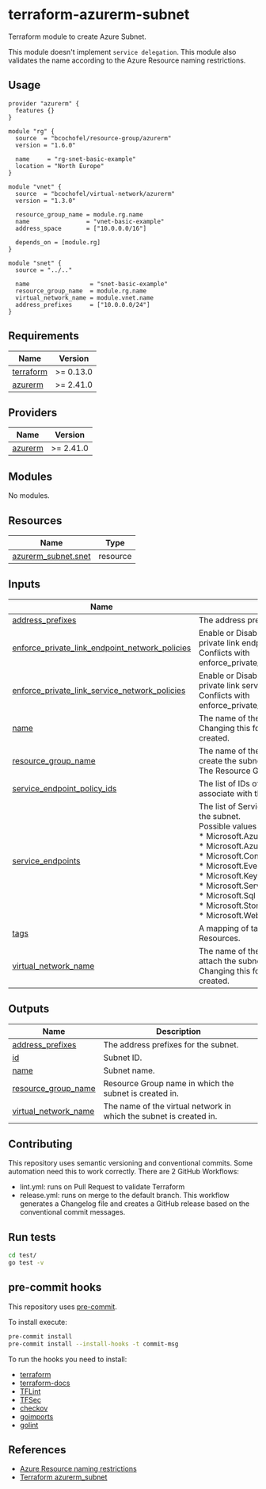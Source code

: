 # terraform-azurerm-subnet

Terraform module to create Azure Subnet.

This module doesn't implement `service delegation`.
This module also validates the name according to the Azure Resource naming restrictions.

## Usage

```hcl
provider "azurerm" {
  features {}
}

module "rg" {
  source  = "bcochofel/resource-group/azurerm"
  version = "1.6.0"

  name     = "rg-snet-basic-example"
  location = "North Europe"
}

module "vnet" {
  source  = "bcochofel/virtual-network/azurerm"
  version = "1.3.0"

  resource_group_name = module.rg.name
  name                = "vnet-basic-example"
  address_space       = ["10.0.0.0/16"]

  depends_on = [module.rg]
}

module "snet" {
  source = "../.."

  name                 = "snet-basic-example"
  resource_group_name  = module.rg.name
  virtual_network_name = module.vnet.name
  address_prefixes     = ["10.0.0.0/24"]
}

```

<!-- BEGINNING OF PRE-COMMIT-TERRAFORM DOCS HOOK -->
## Requirements

| Name | Version |
|------|---------|
| <a name="requirement_terraform"></a> [terraform](#requirement\_terraform) | >= 0.13.0 |
| <a name="requirement_azurerm"></a> [azurerm](#requirement\_azurerm) | >= 2.41.0 |

## Providers

| Name | Version |
|------|---------|
| <a name="provider_azurerm"></a> [azurerm](#provider\_azurerm) | >= 2.41.0 |

## Modules

No modules.

## Resources

| Name | Type |
|------|------|
| [azurerm_subnet.snet](https://registry.terraform.io/providers/hashicorp/azurerm/latest/docs/resources/subnet) | resource |

## Inputs

| Name | Description | Type | Default | Required |
|------|-------------|------|---------|:--------:|
| <a name="input_address_prefixes"></a> [address\_prefixes](#input\_address\_prefixes) | The address prefixes to use for the subnet. | `list(string)` | `[]` | no |
| <a name="input_enforce_private_link_endpoint_network_policies"></a> [enforce\_private\_link\_endpoint\_network\_policies](#input\_enforce\_private\_link\_endpoint\_network\_policies) | Enable or Disable network policies for the private link endpoint on the subnet.<br>Conflicts with enforce\_private\_link\_service\_network\_policies. | `bool` | `false` | no |
| <a name="input_enforce_private_link_service_network_policies"></a> [enforce\_private\_link\_service\_network\_policies](#input\_enforce\_private\_link\_service\_network\_policies) | Enable or Disable network policies for the private link service on the subnet.<br>Conflicts with enforce\_private\_link\_endpoint\_network\_policies. | `bool` | `false` | no |
| <a name="input_name"></a> [name](#input\_name) | The name of the subnet.<br>Changing this forces a new resource to be created. | `string` | n/a | yes |
| <a name="input_resource_group_name"></a> [resource\_group\_name](#input\_resource\_group\_name) | The name of the resource group in which to create the subnet.<br>The Resource Group must already exist. | `string` | n/a | yes |
| <a name="input_service_endpoint_policy_ids"></a> [service\_endpoint\_policy\_ids](#input\_service\_endpoint\_policy\_ids) | The list of IDs of Service Endpoint Policies to associate with the subnet. | `list(string)` | `null` | no |
| <a name="input_service_endpoints"></a> [service\_endpoints](#input\_service\_endpoints) | The list of Service endpoints to associate with the subnet.<br>Possible values include:<br>* Microsoft.AzureActiveDirectory<br>* Microsoft.AzureCosmosDB<br>* Microsoft.ContainerRegistry<br>* Microsoft.EventHub<br>* Microsoft.KeyVault<br>* Microsoft.ServiceBus<br>* Microsoft.Sql<br>* Microsoft.Storage<br>* Microsoft.Web | `list(string)` | `[]` | no |
| <a name="input_tags"></a> [tags](#input\_tags) | A mapping of tags which should be assigned to Resources. | `map(string)` | `{}` | no |
| <a name="input_virtual_network_name"></a> [virtual\_network\_name](#input\_virtual\_network\_name) | The name of the virtual network to which to attach the subnet.<br>Changing this forces a new resource to be created. | `string` | n/a | yes |

## Outputs

| Name | Description |
|------|-------------|
| <a name="output_address_prefixes"></a> [address\_prefixes](#output\_address\_prefixes) | The address prefixes for the subnet. |
| <a name="output_id"></a> [id](#output\_id) | Subnet ID. |
| <a name="output_name"></a> [name](#output\_name) | Subnet name. |
| <a name="output_resource_group_name"></a> [resource\_group\_name](#output\_resource\_group\_name) | Resource Group name in which the subnet is created in. |
| <a name="output_virtual_network_name"></a> [virtual\_network\_name](#output\_virtual\_network\_name) | The name of the virtual network in which the subnet is created in. |
<!-- END OF PRE-COMMIT-TERRAFORM DOCS HOOK -->

## Contributing

This repository uses semantic versioning and conventional commits. Some automation need this to work correctly.
There are 2 GitHub Workflows:

- lint.yml: runs on Pull Request to validate Terraform
- release.yml: runs on merge to the default branch. This workflow generates a Changelog file and creates a GitHub release based on the conventional commit messages.

## Run tests

```bash
cd test/
go test -v
```

## pre-commit hooks

This repository uses [pre-commit](https://pre-commit.com/).

To install execute:

```bash
pre-commit install
pre-commit install --install-hooks -t commit-msg
```

To run the hooks you need to install:

* [terraform](https://github.com/hashicorp/terraform)
* [terraform-docs](https://github.com/terraform-docs/terraform-docs)
* [TFLint](https://github.com/terraform-linters/tflint)
* [TFSec](https://github.com/tfsec/tfsec)
* [checkov](https://github.com/bridgecrewio/checkov)
* [goimports](https://pkg.go.dev/golang.org/x/tools/cmd/goimports)
* [golint](https://pkg.go.dev/golang.org/x/lint/golint)

## References

* [Azure Resource naming restrictions](https://docs.microsoft.com/en-us/azure/azure-resource-manager/management/resource-name-rules)
* [Terraform azurerm_subnet](https://registry.terraform.io/providers/hashicorp/azurerm/latest/docs/resources/subnet)
